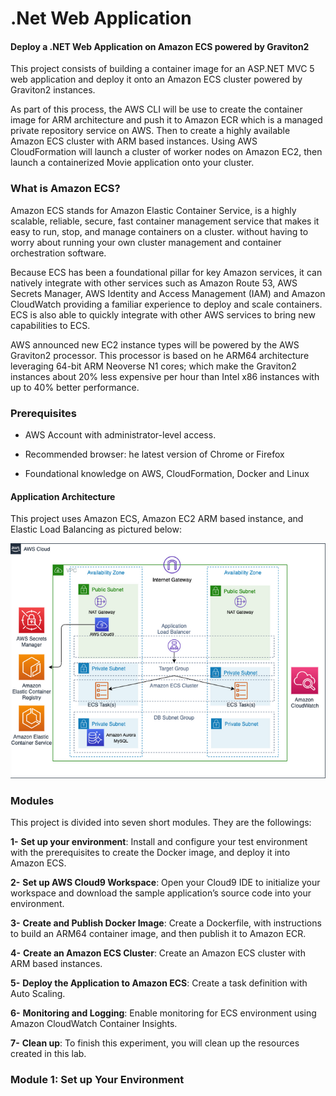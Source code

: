 # .Net Web Application
#### Deploy a .NET Web Application on Amazon ECS powered by Graviton2



This project consists of building a container image for an ASP.NET MVC 5 web application and deploy it onto an Amazon ECS cluster powered by Graviton2 instances. 

As part of this process, the AWS CLI will be use to create the container image for ARM architecture and push it to Amazon ECR which is a managed private repository service on AWS. Then to create a highly available Amazon ECS cluster with ARM based instances. Using AWS CloudFormation will launch a cluster of worker nodes on Amazon EC2, then launch a containerized Movie application onto your cluster. 


### What is Amazon ECS?

 Amazon ECS stands for Amazon Elastic Container Service, is a highly scalable, reliable, secure, fast container management service that makes it easy to run, stop, and manage containers on a cluster. without having to worry about running your own cluster management and container orchestration software. 
 
 Because ECS has been a foundational pillar for key Amazon services, it can natively integrate with other services such as Amazon Route 53, AWS Secrets Manager, AWS Identity and Access Management (IAM) and Amazon CloudWatch providing a familiar experience to deploy and scale containers. ECS is also able to quickly integrate with other AWS services to bring new capabilities to ECS.

AWS announced new EC2 instance types will be powered by the AWS Graviton2 processor. This processor is based on he ARM64 architecture leveraging 64-bit ARM Neoverse N1 cores; which make the Graviton2 instances about 20% less expensive per hour than Intel x86 instances with up to 40% better performance.


### Prerequisites

* AWS Account with administrator-level access.

* Recommended browser: he latest version of Chrome or Firefox 

* Foundational knowledge on AWS, CloudFormation, Docker and Linux 



#### Application Architecture
This project uses Amazon ECS, Amazon EC2 ARM based instance, and Elastic Load Balancing as pictured below:

![](pics/project-diagram.png)


### Modules

This project is divided into seven short modules. They are the followings:

**1-** **Set up your environment**: Install and configure your test environment with the prerequisites to create the Docker image, and deploy it into Amazon ECS. 

**2-** **Set up AWS Cloud9 Workspace**: Open your Cloud9 IDE to initialize your workspace and download the sample application’s source code into your environment.

**3-** **Create and Publish Docker Image**: Create a Dockerfile, with instructions to build an ARM64 container image, and then publish it to Amazon ECR. 

**4-** **Create an Amazon ECS Cluster**: Create an Amazon ECS cluster with ARM based instances.

**5-** **Deploy the Application to Amazon ECS**: Create a task definition with Auto Scaling.

**6-** **Monitoring and Logging**: Enable monitoring for ECS environment using Amazon CloudWatch Container Insights.

**7-** **Clean up**: To finish this experiment, you will clean up the resources created in this lab.



### Module 1: Set up Your Environment